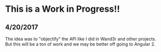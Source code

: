 # This is a Work in Progress!!

## 4/20/2017

The idea was to "objectify" the API like I did in Wand3r and other projects.
But this will be a ton of work and we may be better off going to Angular 2.